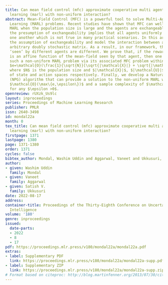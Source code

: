 ```yaml
---
title: Can mean field control (mfc) approximate cooperative multi agent reinforcement
  learning (marl) with non-uniform interaction?
abstract: Mean-Field Control (MFC) is a powerful tool to solve Multi-Agent Reinforcement
  Learning (MARL) problems. Recent studies have shown that MFC can well-approximate
  MARL when the population size is large and the agents are exchangeable. Unfortunately,
  the presumption of exchangeability implies that all agents uniformly interact with
  one another which is not true in many practical scenarios. In this article, we relax
  the assumption of exchangeability and model the interaction between agents via an
  arbitrary doubly stochastic matrix. As a result, in our framework, the mean-field
  ‘seen’ by different agents are different. We prove that, if the reward of each agent
  is an affine function of the mean-field seen by that agent, then one can approximate
  such a non-uniform MARL problem via its associated MFC problem within an error of
  $e=\mathcal{O}(\frac{1}{\sqrt{N}}[\sqrt{|\mathcal{X}|} + \sqrt{|\mathcal{U}|}])$
  where $N$ is the population size and $|\mathcal{X}|$, $|\mathcal{U}|$ are the sizes
  of state and action spaces respectively. Finally, we develop a Natural Policy Gradient
  (NPG) algorithm that can provide a solution to the non-uniform MARL with an error
  $\mathcal{O}(\max\{e,\epsilon\})$ and a sample complexity of $\mathcal{O}(\epsilon^{-3})$
  for any $\epsilon >0$.
openreview: rUXzk_Us9lc
layout: inproceedings
series: Proceedings of Machine Learning Research
publisher: PMLR
issn: 2640-3498
id: mondal22a
month: 0
tex_title: Can mean field control (mfc) approximate cooperative multi agent reinforcement
  learning (marl) with non-uniform interaction?
firstpage: 1371
lastpage: 1380
page: 1371-1380
order: 1371
cycles: false
bibtex_author: Mondal, Washim Uddin and Aggarwal, Vaneet and Ukkusuri, Satish V.
author:
- given: Washim Uddin
  family: Mondal
- given: Vaneet
  family: Aggarwal
- given: Satish V.
  family: Ukkusuri
date: 2022-08-17
address:
container-title: Proceedings of the Thirty-Eighth Conference on Uncertainty in Artificial
  Intelligence
volume: '180'
genre: inproceedings
issued:
  date-parts:
  - 2022
  - 8
  - 17
pdf: https://proceedings.mlr.press/v180/mondal22a/mondal22a.pdf
extras:
- label: Supplementary PDF
  link: https://proceedings.mlr.press/v180/mondal22a/mondal22a-supp.pdf
- label: Supplementary ZIP
  link: https://proceedings.mlr.press/v180/mondal22a/mondal22a-supp.zip
# Format based on citeproc: http://blog.martinfenner.org/2013/07/30/citeproc-yaml-for-bibliographies/
---
```

